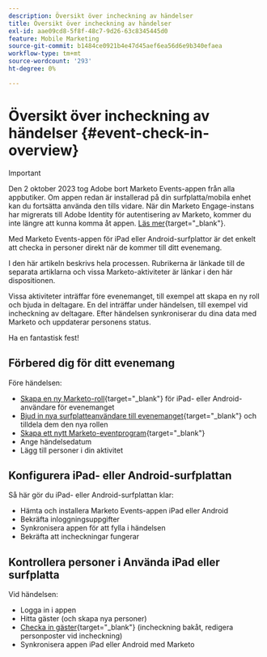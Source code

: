 ```yaml
---
description: Översikt över incheckning av händelser
title: Översikt över incheckning av händelser
exl-id: aae09cd8-5f8f-48c7-9d26-63c8345445d0
feature: Mobile Marketing
source-git-commit: b1484ce0921b4e47d45aef6ea56d6e9b340efaea
workflow-type: tm+mt
source-wordcount: '293'
ht-degree: 0%

---
```


# Översikt över incheckning av händelser {#event-check-in-overview}

>[!IMPORTANT]
>
>Den 2 oktober 2023 tog Adobe bort Marketo Events-appen från alla appbutiker. Om appen redan är installerad på din surfplatta/mobila enhet kan du fortsätta använda den tills vidare. När din Marketo Engage-instans har migrerats till Adobe Identity för autentisering av Marketo, kommer du inte längre att kunna komma åt appen. [Läs mer](https://nation.marketo.com/t5/product-discussions/marketo-events-app-and-marketo-moments-app-end-of-life/m-p/340712/highlight/true#M193869){target="_blank"}.

Med Marketo Events-appen för iPad eller Android-surfplattor är det enkelt att checka in personer direkt när de kommer till ditt evenemang.

I den här artikeln beskrivs hela processen. Rubrikerna är länkade till de separata artiklarna och vissa Marketo-aktiviteter är länkar i den här dispositionen.

Vissa aktiviteter inträffar före evenemanget, till exempel att skapa en ny roll och bjuda in deltagare. En del inträffar under händelsen, till exempel vid incheckning av deltagare. Efter händelsen synkroniserar du dina data med Marketo och uppdaterar personens status.

Ha en fantastisk fest!

## Förbered dig för ditt evenemang

Före händelsen:

* [Skapa en ny Marketo-roll](/help/marketo/product-docs/core-marketo-concepts/mobile-apps/event-check-in/grant-users-access-to-the-check-in-app.md){target="_blank"} för iPad- eller Android-användare för evenemanget
* [Bjud in nya surfplatteanvändare till evenemanget](/help/marketo/product-docs/core-marketo-concepts/mobile-apps/event-check-in/grant-users-access-to-the-check-in-app.md){target="_blank"} och tilldela dem den nya rollen
* [Skapa ett nytt Marketo-eventprogram](/help/marketo/product-docs/demand-generation/events/understanding-events/create-a-new-event-program.md){target="_blank"}
* Ange händelsedatum
* Lägg till personer i din aktivitet

## Konfigurera iPad- eller Android-surfplattan

Så här gör du iPad- eller Android-surfplattan klar:

* Hämta och installera Marketo Events-appen iPad eller Android
* Bekräfta inloggningsuppgifter
* Synkronisera appen för att fylla i händelsen
* Bekräfta att incheckningar fungerar

## Kontrollera personer i Använda iPad eller surfplatta

Vid händelsen:

* Logga in i appen
* Hitta gäster (och skapa nya personer)
* [Checka in gäster](/help/marketo/product-docs/core-marketo-concepts/mobile-apps/event-check-in/check-people-into-your-event-from-your-tablet.md){target="_blank"} (incheckning bakåt, redigera personposter vid incheckning)
* Synkronisera appen iPad eller Android med Marketo
